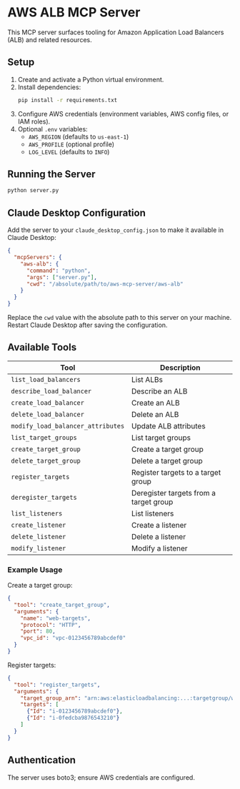 # AWS ALB MCP Server

This MCP server surfaces tooling for Amazon Application Load Balancers (ALB) and related resources.

## Setup

1. Create and activate a Python virtual environment.
2. Install dependencies:
   ```bash
   pip install -r requirements.txt
   ```
3. Configure AWS credentials (environment variables, AWS config files, or IAM roles).
4. Optional `.env` variables:
   - `AWS_REGION` (defaults to `us-east-1`)
   - `AWS_PROFILE` (optional profile)
   - `LOG_LEVEL` (defaults to `INFO`)

## Running the Server

```bash
python server.py
```

## Claude Desktop Configuration

Add the server to your `claude_desktop_config.json` to make it available in Claude Desktop:

```json
{
  "mcpServers": {
    "aws-alb": {
      "command": "python",
      "args": ["server.py"],
      "cwd": "/absolute/path/to/aws-mcp-server/aws-alb"
    }
  }
}
```

Replace the `cwd` value with the absolute path to this server on your machine. Restart Claude Desktop after saving the configuration.

## Available Tools

| Tool | Description |
| --- | --- |
| `list_load_balancers` | List ALBs |
| `describe_load_balancer` | Describe an ALB |
| `create_load_balancer` | Create an ALB |
| `delete_load_balancer` | Delete an ALB |
| `modify_load_balancer_attributes` | Update ALB attributes |
| `list_target_groups` | List target groups |
| `create_target_group` | Create a target group |
| `delete_target_group` | Delete a target group |
| `register_targets` | Register targets to a target group |
| `deregister_targets` | Deregister targets from a target group |
| `list_listeners` | List listeners |
| `create_listener` | Create a listener |
| `delete_listener` | Delete a listener |
| `modify_listener` | Modify a listener |

### Example Usage

Create a target group:

```json
{
  "tool": "create_target_group",
  "arguments": {
    "name": "web-targets",
    "protocol": "HTTP",
    "port": 80,
    "vpc_id": "vpc-0123456789abcdef0"
  }
}
```

Register targets:

```json
{
  "tool": "register_targets",
  "arguments": {
    "target_group_arn": "arn:aws:elasticloadbalancing:...:targetgroup/web-targets/123456",
    "targets": [
      {"Id": "i-0123456789abcdef0"},
      {"Id": "i-0fedcba9876543210"}
    ]
  }
}
```

## Authentication

The server uses boto3; ensure AWS credentials are configured.

